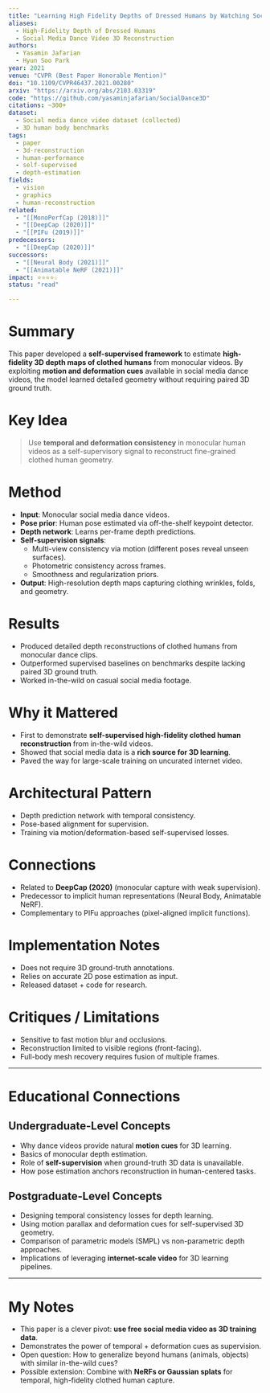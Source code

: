```yaml
---
title: "Learning High Fidelity Depths of Dressed Humans by Watching Social Media Dance Videos (2021)"
aliases:
  - High-Fidelity Depth of Dressed Humans
  - Social Media Dance Video 3D Reconstruction
authors:
  - Yasamin Jafarian
  - Hyun Soo Park
year: 2021
venue: "CVPR (Best Paper Honorable Mention)"
doi: "10.1109/CVPR46437.2021.00280"
arxiv: "https://arxiv.org/abs/2103.03319"
code: "https://github.com/yasaminjafarian/SocialDance3D"
citations: ~300+
dataset:
  - Social media dance video dataset (collected)
  - 3D human body benchmarks
tags:
  - paper
  - 3d-reconstruction
  - human-performance
  - self-supervised
  - depth-estimation
fields:
  - vision
  - graphics
  - human-reconstruction
related:
  - "[[MonoPerfCap (2018)]]"
  - "[[DeepCap (2020)]]"
  - "[[PIFu (2019)]]"
predecessors:
  - "[[DeepCap (2020)]]"
successors:
  - "[[Neural Body (2021)]]"
  - "[[Animatable NeRF (2021)]]"
impact: ⭐⭐⭐⭐☆
status: "read"

---
```


# Summary
This paper developed a **self-supervised framework** to estimate **high-fidelity 3D depth maps of clothed humans** from monocular videos. By exploiting **motion and deformation cues** available in social media dance videos, the model learned detailed geometry without requiring paired 3D ground truth.

# Key Idea
> Use **temporal and deformation consistency** in monocular human videos as a self-supervisory signal to reconstruct fine-grained clothed human geometry.

# Method
- **Input**: Monocular social media dance videos.  
- **Pose prior**: Human pose estimated via off-the-shelf keypoint detector.  
- **Depth network**: Learns per-frame depth predictions.  
- **Self-supervision signals**:  
  - Multi-view consistency via motion (different poses reveal unseen surfaces).  
  - Photometric consistency across frames.  
  - Smoothness and regularization priors.  
- **Output**: High-resolution depth maps capturing clothing wrinkles, folds, and geometry.  

# Results
- Produced detailed depth reconstructions of clothed humans from monocular dance clips.  
- Outperformed supervised baselines on benchmarks despite lacking paired 3D ground truth.  
- Worked in-the-wild on casual social media footage.  

# Why it Mattered
- First to demonstrate **self-supervised high-fidelity clothed human reconstruction** from in-the-wild videos.  
- Showed that social media data is a **rich source for 3D learning**.  
- Paved the way for large-scale training on uncurated internet video.  

# Architectural Pattern
- Depth prediction network with temporal consistency.  
- Pose-based alignment for supervision.  
- Training via motion/deformation-based self-supervised losses.  

# Connections
- Related to **DeepCap (2020)** (monocular capture with weak supervision).  
- Predecessor to implicit human representations (Neural Body, Animatable NeRF).  
- Complementary to PIFu approaches (pixel-aligned implicit functions).  

# Implementation Notes
- Does not require 3D ground-truth annotations.  
- Relies on accurate 2D pose estimation as input.  
- Released dataset + code for research.  

# Critiques / Limitations
- Sensitive to fast motion blur and occlusions.  
- Reconstruction limited to visible regions (front-facing).  
- Full-body mesh recovery requires fusion of multiple frames.  

---

# Educational Connections

## Undergraduate-Level Concepts
- Why dance videos provide natural **motion cues** for 3D learning.  
- Basics of monocular depth estimation.  
- Role of **self-supervision** when ground-truth 3D data is unavailable.  
- How pose estimation anchors reconstruction in human-centered tasks.  

## Postgraduate-Level Concepts
- Designing temporal consistency losses for depth learning.  
- Using motion parallax and deformation cues for self-supervised 3D geometry.  
- Comparison of parametric models (SMPL) vs non-parametric depth approaches.  
- Implications of leveraging **internet-scale video** for 3D learning pipelines.  

---

# My Notes
- This paper is a clever pivot: **use free social media video as 3D training data**.  
- Demonstrates the power of temporal + deformation cues as supervision.  
- Open question: How to generalize beyond humans (animals, objects) with similar in-the-wild cues?  
- Possible extension: Combine with **NeRFs or Gaussian splats** for temporal, high-fidelity clothed human capture.  
